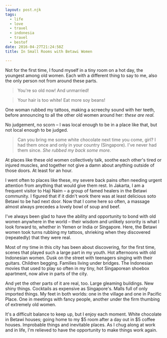 ```yaml
---
layout: post.njk
tags:
  - life
  - love 
  - travel
  - indonesia
  - travel
  - bestof
date: 2016-04-27T21:24:58Z
title: In Small Rooms with Betawi Women

---
```


Not for the first time, I found myself in a tiny room on a hot day, the youngest among old women. Each with a different thing to say to me, also the only person not from around these parts.

> You're so old now! And unmarried!

> Your hair is too white! Eat more soy beans!

One woman rubbed my tattoos, making a screechy sound with her teeth, before announcing to all the other old women around her: *these are real.*

No judgement, no scorn – I was local enough to be in a place like that, but not local enough to be judged.

> Can you bring me some white chocolate next time you come, girl? I had them once and only in your country (Singapore). I've never had them since. *She rubbed my back some more.*

At places like these old women collectively talk, soothe each other's tired or injured muscles, and together not give a damn about anything outside of those doors. At least for an hour.

I went often to places like these, my severe back pains often needing urgent attention from anything that would give them rest. In Jakarta, I am a frequent visitor to Haji Naim – a group of famed healers in the Betawi community. I figured that if it didn't work there was at least delicious soto Betawi to be had next door. Now that I come here so often, a massage almost always precedes a lovely bowl of soup and beef. 

I've always been glad to have the ability and opportunity to bond with old women anywhere in the world – their wisdom and unlikely sorority is what I look forward to, whether in Yemen or India or Singapore. Here, the Betawi women took turns rubbing my tattoos, shrieking when they discovered (repeatedly) that they were real. 

Most of my time in this city has been about discovering, for the first time, scenes that played such a large part in my youth. Hot afternoons with old Indonesian women. Dusk on the street with teenagers singing with their guitars. Children begging. Families living under bridges. The Indonesian movies that used to play so often in my tiny, hot Singaporean shoebox apartment, now alive in parts of the city. 

And yet the other parts of it are real, too. Large gleaming buildings. New shiny things. Cocktails as expensive as Singapore's. Malls full of only imported things. My feet in both worlds: one in the village and one in Pacific Place. One in meetings with fancy people, another under the firm thumbing of extremely old women. 

It's a difficult balance to keep up, but I enjoy each moment. White chocolate in Betawi houses; going home to my $5 room after a day out in $5 coffee houses. Improbable things and inevitable places. As I chug along at work and in life, I'm relieved to have the opportunity to make things work again.
